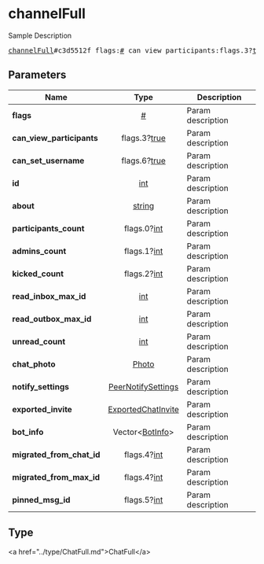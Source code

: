 # channelFull

Sample Description

<pre>
<a href="../constructor/channelFull.md">channelFull</a>#c3d5512f flags:<a href="../type/#.md">#</a> can_view_participants:flags.3?<a href="../type/true.md">true</a> can_set_username:flags.6?<a href="../type/true.md">true</a> id:<a href="../type/int.md">int</a> about:<a href="../type/string.md">string</a> participants_count:flags.0?<a href="../type/int.md">int</a> admins_count:flags.1?<a href="../type/int.md">int</a> kicked_count:flags.2?<a href="../type/int.md">int</a> read_inbox_max_id:<a href="../type/int.md">int</a> read_outbox_max_id:<a href="../type/int.md">int</a> unread_count:<a href="../type/int.md">int</a> chat_photo:<a href="../type/Photo.md">Photo</a> notify_settings:<a href="../type/PeerNotifySettings.md">PeerNotifySettings</a> exported_invite:<a href="../type/ExportedChatInvite.md">ExportedChatInvite</a> bot_info:Vector&lt;<a href="../type/BotInfo.md">BotInfo</a>&gt; migrated_from_chat_id:flags.4?<a href="../type/int.md">int</a> migrated_from_max_id:flags.4?<a href="../type/int.md">int</a> pinned_msg_id:flags.5?<a href="../type/int.md">int</a> = <a href="../type/ChatFull.md">ChatFull</a>;
</pre>

## Parameters

| Name | Type | Description |
|------|:----:|-------------|
| **flags** | <a href="../type/#.md">#</a> | Param description |
| **can_view_participants** | flags.3?<a href="../type/true.md">true</a> | Param description |
| **can_set_username** | flags.6?<a href="../type/true.md">true</a> | Param description |
| **id** | <a href="../type/int.md">int</a> | Param description |
| **about** | <a href="../type/string.md">string</a> | Param description |
| **participants_count** | flags.0?<a href="../type/int.md">int</a> | Param description |
| **admins_count** | flags.1?<a href="../type/int.md">int</a> | Param description |
| **kicked_count** | flags.2?<a href="../type/int.md">int</a> | Param description |
| **read_inbox_max_id** | <a href="../type/int.md">int</a> | Param description |
| **read_outbox_max_id** | <a href="../type/int.md">int</a> | Param description |
| **unread_count** | <a href="../type/int.md">int</a> | Param description |
| **chat_photo** | <a href="../type/Photo.md">Photo</a> | Param description |
| **notify_settings** | <a href="../type/PeerNotifySettings.md">PeerNotifySettings</a> | Param description |
| **exported_invite** | <a href="../type/ExportedChatInvite.md">ExportedChatInvite</a> | Param description |
| **bot_info** | Vector&lt;<a href="../type/BotInfo.md">BotInfo</a>&gt; | Param description |
| **migrated_from_chat_id** | flags.4?<a href="../type/int.md">int</a> | Param description |
| **migrated_from_max_id** | flags.4?<a href="../type/int.md">int</a> | Param description |
| **pinned_msg_id** | flags.5?<a href="../type/int.md">int</a> | Param description |

## Type

&lt;a href=&#34;../type/ChatFull.md&#34;&gt;ChatFull&lt;/a&gt;
